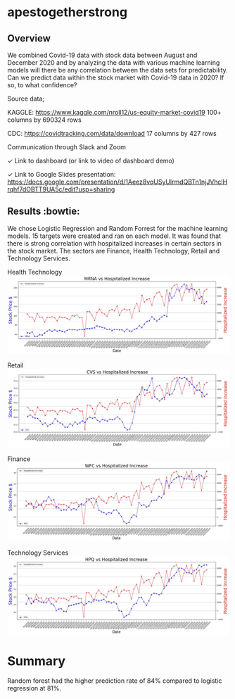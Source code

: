 # apestogetherstrong

## Overview

We combined Covid-19 data with stock data between August and December 2020 and by analyzing the data with various machine learning models will there be any correlation between the data sets for predictability.
Can we predict data within the stock market with Covid-19 data in 2020?
If so, to what confidence?

Source data;

KAGGLE: https://www.kaggle.com/nroll12/us-equity-market-covid19
100+ columns by 690324 rows

CDC: https://covidtracking.com/data/download
17 columns by 427 rows

Communication through Slack and Zoom

✓ Link to dashboard (or link to video of dashboard demo)

✓ Link to Google Slides presentation: https://docs.google.com/presentation/d/1Aeez8vqUSyUlrmdQBTn1njJVhclHrqhf7dOBTT9UA5c/edit?usp=sharing 

## Results :bowtie:
We chose Logistic Regression and Random Forrest for the machine learning models.  15 targets were created and ran on each model.  It was found that there is strong correlation with hospitalized increases in certain sectors in the stock market. The sectors are Finance, Health Technology, Retail and Technology Services.  


Health Technology
![Moderna](https://github.com/joeapodaca/apestogetherstrong/blob/apodacabranch/MRNA_hospitalized_Increase.JPG)

Retail
![CVS](https://github.com/joeapodaca/apestogetherstrong/blob/apodacabranch/CVS_hospitalized_Increase.JPG)

Finance
![Wells Fargo](https://github.com/joeapodaca/apestogetherstrong/blob/apodacabranch/WFC_hospitalized_Increase.JPG)

Technology Services
![HP](https://github.com/joeapodaca/apestogetherstrong/blob/apodacabranch/HPQ_hospitalized_Increase.JPG)

# Summary
Random forest had the higher prediction rate of 84% compared to logistic regression at 81%.
